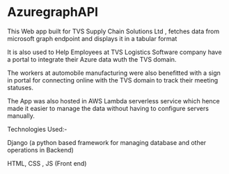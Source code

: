 # AzuregraphAPI


This Web app built for TVS Supply Chain Solutions Ltd , fetches data from microsoft graph endpoint and displays it in a tabular format

It is also used to Help Employees at TVS Logistics Software company have a portal to integrate their Azure data wuth the TVS domain.

The workers at automobile manufacturing were also benefitted with a sign in portal for connecting online with the TVS domain to track their meeting statuses.

The App was also hosted in AWS Lambda serverless service which hence made it easier to manage the data without having to configure servers manually.

Technologies Used:- 

Django (a python based framework for managing database and other operations in Backend)

HTML, CSS , JS (Front end)

